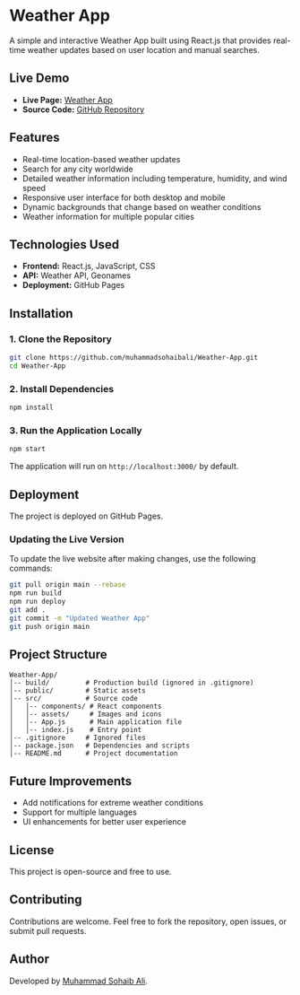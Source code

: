 # Weather App

A simple and interactive Weather App built using React.js that provides real-time weather updates based on user location and manual searches.

## Live Demo

- **Live Page:** [Weather App](https://muhammadsohaibali.github.io/Weather-App/)
- **Source Code:** [GitHub Repository](https://github.com/muhammadsohaibali/Weather-App)

## Features

- Real-time location-based weather updates
- Search for any city worldwide
- Detailed weather information including temperature, humidity, and wind speed
- Responsive user interface for both desktop and mobile
- Dynamic backgrounds that change based on weather conditions
- Weather information for multiple popular cities

## Technologies Used

- **Frontend:** React.js, JavaScript, CSS
- **API:** Weather API, Geonames
- **Deployment:** GitHub Pages

## Installation

### 1. Clone the Repository

```sh
git clone https://github.com/muhammadsohaibali/Weather-App.git
cd Weather-App
```

### 2. Install Dependencies

```sh
npm install
```

### 3. Run the Application Locally

```sh
npm start
```

The application will run on `http://localhost:3000/` by default.

## Deployment

The project is deployed on GitHub Pages.

### Updating the Live Version

To update the live website after making changes, use the following commands:

```sh
git pull origin main --rebase
npm run build
npm run deploy
git add .
git commit -m "Updated Weather App"
git push origin main
```

## Project Structure

```
Weather-App/
│-- build/         # Production build (ignored in .gitignore)
│-- public/        # Static assets
│-- src/           # Source code
│   │-- components/ # React components
│   │-- assets/     # Images and icons
│   │-- App.js      # Main application file
│   │-- index.js    # Entry point
│-- .gitignore     # Ignored files
│-- package.json   # Dependencies and scripts
│-- README.md      # Project documentation
```

## Future Improvements

- Add notifications for extreme weather conditions
- Support for multiple languages
- UI enhancements for better user experience

## License

This project is open-source and free to use.

## Contributing

Contributions are welcome. Feel free to fork the repository, open issues, or submit pull requests.

## Author

Developed by [Muhammad Sohaib Ali](https://github.com/muhammadsohaibali).
